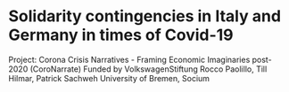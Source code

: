 # Solidarity contingencies in Italy and Germany in times of Covid-19
Project: Corona Crisis Narratives - Framing Economic Imaginaries post-2020 (CoroNarrate) Funded by VolkswagenStiftung Rocco Paolillo, Till Hilmar, Patrick Sachweh University of Bremen, Socium
